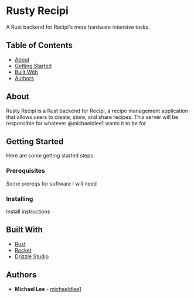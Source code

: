 # Rusty Recipi

A Rust backend for Recipi's more hardware intensive tasks.

## Table of Contents

- [About](#about)
- [Getting Started](#getting-started)
- [Built With](#built-with)
- [Authors](#authors)

## About

Rusty Recipi is a Rust backend for Recipi, a recipe management application that allows users to create, store, and share recipes. This server will be responsible for whatever @michaeldlee1 wants it to be for

## Getting Started

Here are some getting started steps

### Prerequisites

Some prereqs for software I will need

### Installing

Install instructions

## Built With

- [Rust](https://www.rust-lang.org/)
- [Rocket](https://rocket.rs/)
- [Drizzle Studio](https://drizzle.studio/)

## Authors

- **Michael Lee** - [michaeldlee1](https://github.com/michaeldlee1)

